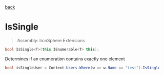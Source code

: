 ﻿

[back](/IronSphere.Extensions/types/EnumerableExtension)

# IsSingle

> Assembly: IronSphere.Extensions

```csharp
bool IsSingle<T>(this IEnumerable<T> this);
```

Determines if an enumeration contains exactly one element

```csharp
bool isSingleUser = Context.Users.Where(w => w.Name == "test").IsSingle();
``` 